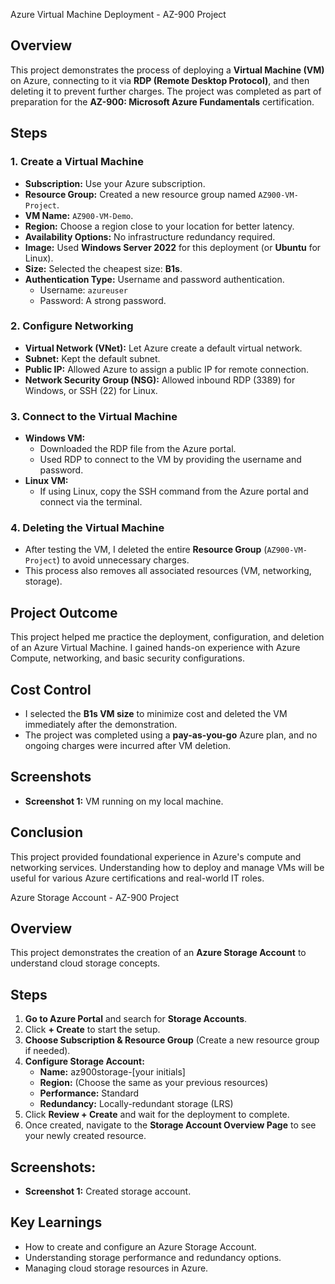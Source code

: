 Azure Virtual Machine Deployment - AZ-900 Project

## Overview
This project demonstrates the process of deploying a **Virtual Machine (VM)** on Azure, connecting to it via **RDP (Remote Desktop Protocol)**, and then deleting it to prevent further charges. The project was completed as part of preparation for the **AZ-900: Microsoft Azure Fundamentals** certification.

## Steps
### 1. Create a Virtual Machine
- **Subscription:** Use your Azure subscription.
- **Resource Group:** Created a new resource group named `AZ900-VM-Project`.
- **VM Name:** `AZ900-VM-Demo`.
- **Region:** Choose a region close to your location for better latency.
- **Availability Options:** No infrastructure redundancy required.
- **Image:** Used **Windows Server 2022** for this deployment (or **Ubuntu** for Linux).
- **Size:** Selected the cheapest size: **B1s**.
- **Authentication Type:** Username and password authentication.
  - Username: `azureuser`
  - Password: A strong password.

### 2. Configure Networking
- **Virtual Network (VNet):** Let Azure create a default virtual network.
- **Subnet:** Kept the default subnet.
- **Public IP:** Allowed Azure to assign a public IP for remote connection.
- **Network Security Group (NSG):** Allowed inbound RDP (3389) for Windows, or SSH (22) for Linux.

### 3. Connect to the Virtual Machine
- **Windows VM:** 
  - Downloaded the RDP file from the Azure portal.
  - Used RDP to connect to the VM by providing the username and password.
- **Linux VM:** 
  - If using Linux, copy the SSH command from the Azure portal and connect via the terminal.

### 4. Deleting the Virtual Machine
- After testing the VM, I deleted the entire **Resource Group** (`AZ900-VM-Project`) to avoid unnecessary charges.
- This process also removes all associated resources (VM, networking, storage).

## Project Outcome
This project helped me practice the deployment, configuration, and deletion of an Azure Virtual Machine. I gained hands-on experience with Azure Compute, networking, and basic security configurations.

## Cost Control
- I selected the **B1s VM size** to minimize cost and deleted the VM immediately after the demonstration.
- The project was completed using a **pay-as-you-go** Azure plan, and no ongoing charges were incurred after VM deletion.

## Screenshots
- **Screenshot 1:** VM running on my local machine.

## Conclusion
This project provided foundational experience in Azure's compute and networking services. Understanding how to deploy and manage VMs will be useful for various Azure certifications and real-world IT roles.



Azure Storage Account - AZ-900 Project

## Overview
This project demonstrates the creation of an **Azure Storage Account** to understand cloud storage concepts.

## Steps
1. **Go to Azure Portal** and search for **Storage Accounts**.
2. Click **+ Create** to start the setup.
3. **Choose Subscription & Resource Group** (Create a new resource group if needed).
4. **Configure Storage Account:**
   - **Name:** az900storage-[your initials]
   - **Region:** (Choose the same as your previous resources)
   - **Performance:** Standard
   - **Redundancy:** Locally-redundant storage (LRS)
5. Click **Review + Create** and wait for the deployment to complete.
6. Once created, navigate to the **Storage Account Overview Page** to see your newly created resource.

## Screenshots:
- **Screenshot 1:** Created storage account.

## Key Learnings
- How to create and configure an Azure Storage Account.
- Understanding storage performance and redundancy options.
- Managing cloud storage resources in Azure.



